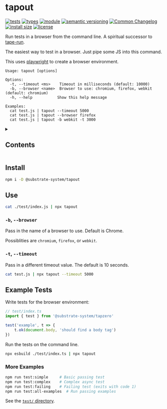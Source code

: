 # tapout
[![tests](https://img.shields.io/github/actions/workflow/status/substrate-system/tapout/nodejs.yml?style=flat-square)](https://github.com/substrate-system/tapout/actions/workflows/nodejs.yml)
[![types](https://img.shields.io/npm/types/@substrate-system/tapout?style=flat-square)](README.md)
[![module](https://img.shields.io/badge/module-ESM%2FCJS-blue?style=flat-square)](README.md)
[![semantic versioning](https://img.shields.io/badge/semver-2.0.0-blue?logo=semver&style=flat-square)](https://semver.org/)
[![Common Changelog](https://nichoth.github.io/badge/common-changelog.svg)](./CHANGELOG.md)
[![install size](https://flat.badgen.net/packagephobia/install/@substrate-system/tapout)](https://packagephobia.com/result?p=@substrate-system/tapout)
[![license](https://img.shields.io/badge/license-Big_Time-blue?style=flat-square)](LICENSE)


Run tests in a browser from the command line. A spiritual successor to
[tape-run](https://github.com/tape-testing/tape-run).

The easiest way to test in a browser. Just pipe some JS into this command.

This uses [playwright](https://playwright.dev/) to create a browser environment.

```
Usage: tapout [options]
            
Options:
  -t, --timeout <ms>    Timeout in milliseconds (default: 10000)
  -b, --browser <name>  Browser to use: chromium, firefox, webkit (default: chromium)
  -h, --help           Show this help message

Examples:
  cat test.js | tapout --timeout 5000
  cat test.js | tapout --browser firefox
  cat test.js | tapout -b webkit -t 3000
```

<details><summary><h2>Contents</h2></summary>

<!-- toc -->

- [Install](#install)
- [Use](#use)
  * [`-b`, `--browser`](#-b---browser)
  * [`-t`, `--timeout`](#-t---timeout)
- [Example Tests](#example-tests)
  * [More Examples](#more-examples)

<!-- tocstop -->

</details>

## Install

```sh
npm i -D @substrate-system/tapout
```

## Use

```sh
cat ./test/index.js | npx tapout
```

### `-b`, `--browser`

Pass in the name of a browser to use. Default is Chrome.

Possiblities are `chromium`, `firefox`, or `webkit`.

### `-t`, `--timeout`

Pass in a different timeout value. The default is 10 seconds.

```sh
cat test.js | npx tapout --timeout 5000
```


## Example Tests

Write tests for the browser environment:

```js
// test/index.ts
import { test } from '@substrate-system/tapzero'

test('example', t => {
    t.ok(document.body, 'should find a body tag')
})
```

Run the tests on the command line.

```sh
npx esbuild ./test/index.ts | npx tapout
```


### More Examples

```bash
npm run test:simple     # Basic passing test
npm run test:complex    # Complex async test  
npm run test:failing    # Failing test (exits with code 1)
npm run test:all-examples  # Run passing examples
```

See the [`test/` directory](./test/).
